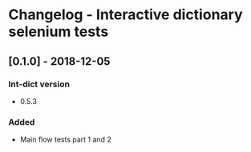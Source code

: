 # Changelog - Interactive dictionary selenium tests

## [0.1.0] - 2018-12-05

### Int-dict version
- 0.5.3

### Added
- Main flow tests part 1 and 2